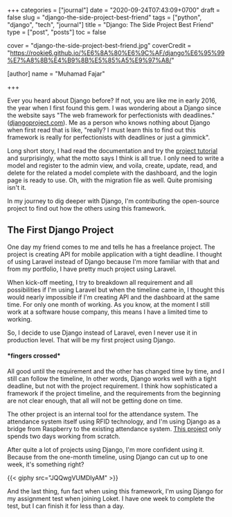 +++
categories = ["journal"]
date = "2020-09-24T07:43:09+0700"
draft = false
slug = "django-the-side-project-best-friend"
tags = ["python", "django", "tech", "journal"]
title = "Django: The Side Project Best Friend"
type = ["post", "posts"]
toc = false

cover = "django-the-side-project-best-friend.jpg"
coverCredit = "https://rookie6.github.io/%E6%8A%80%E6%9C%AF/django%E6%95%99%E7%A8%8B%E4%B9%8B%E5%85%A5%E9%97%A8/"

[author]
  name = "Muhamad Fajar"

+++

Ever you heard about Django before? If not, you are like me in early 2016, the year when I first found this gem. I was wondering about a Django since the website says "The web framework for perfectionists with deadlines." ([djangoproject.com][djangoproject]). Me as a person who knows nothing about Django when first read that is like, "really? I must learn this to find out this framework is really for perfectionists with deadlines or just a gimmick".

Long short story, I had read the documentation and try the [project tutorial][django_tut] and surprisingly, what the motto says I think is all true. I only need to write a model and register to the admin view, and voila, create, update, read, and delete for the related a model complete with the dashboard, and the login page is ready to use. Oh, with the migration file as well. Quite promising isn't it.

In my journey to dig deeper with Django, I'm contributing the open-source project to find out how the others using this framework.

## The First Django Project

One day my friend comes to me and tells he has a freelance project. The project is creating API for mobile application with a tight deadline. I thought of using Laravel instead of Django because I'm more familiar with that and from my portfolio, I have pretty much project using Laravel.

When kick-off meeting, I try to breakdown all requirement and all possibilities if I'm using Laravel but when the timeline came in, I thought this would nearly impossible if I'm creating API and the dashboard at the same time. For only one month of working. As you know, at the moment I still work at a software house company, this means I have a limited time to working.

So, I decide to use Django instead of Laravel, even I never use it in production level. That will be my first project using Django.

#### \*fingers crossed*

All good until the requirement and the other has changed time by time, and I still can follow the timeline, In other words, Django works well with a tight deadline, but not with the project requirement. I think how sophisticated a framework if the project timeline, and the requirements from the beginning are not clear enough, that all will not be getting done on time.

The other project is an internal tool for the attendance system. The attendance system itself using RFID technology, and I'm using Django as a bridge from Raspberry to the existing attendance system. [This project][sshub] only spends two days working from scratch.

After quite a lot of projects using Django, I'm more confident using it. Because from the one-month timeline, using Django can cut up to one week, it's something right?

{{< giphy src="JQQwgVUMDIyAM" >}}

And the last thing, fun fact when using this framework, I'm using Django for my assignment test when joining Loket. I have one week to complete the test, but I can finish it for less than a day.

[djangoproject]: https://www.djangoproject.com
[django_tut]: https://docs.djangoproject.com/en/3.1/intro/tutorial01/
[sshub]: https://github.com/muhfajar/sshub-middleware

